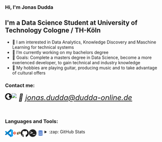 ### Hi, I'm Jonas Dudda

## I'm a Data Science Student at University of Technology Cologne / TH-Köln

- 🔭 I am interested in Data Analytics, Knowledge Discovery and Maschine Learning for technical systems
- 🌱 I’m currently working on my bachelors degree
- 🥅 Goals: Complete a masters degree in Data Science, become a more exerienced developer, to gain technical and industry knowledge
- 🔋 My hobbies are playing guitar, producing music and to take advantage of cultural offers

### Contact me:
[<img align="left" width="22px" src="https://raw.githubusercontent.com/iconic/open-iconic/master/svg/globe.svg" />][linkedin]
[<img align="left" width="22px" src="https://cdn.jsdelivr.net/npm/simple-icons@v3/icons/youtube.svg" />][xing]
<i style="font-size:24px" class="fa">&#xf0e0; jonas.dudda@dudda-online.de</i>

<br />

### Languages and Tools:
<i align="left" class="fab fa-python" ></i>
<img align="left" alt="Visual Studio Code" width="26px" src="https://raw.githubusercontent.com/github/explore/80688e429a7d4ef2fca1e82350fe8e3517d3494d/topics/visual-studio-code/visual-studio-code.png" />
<img align="left" alt="Git" width="26px" src="https://raw.githubusercontent.com/github/explore/80688e429a7d4ef2fca1e82350fe8e3517d3494d/topics/git/git.png" />
<img align="left" alt="GitHub" width="26px" src="https://raw.githubusercontent.com/github/explore/78df643247d429f6cc873026c0622819ad797942/topics/github/github.png" />
<img align="left" alt="Terminal" width="26px" src="https://raw.githubusercontent.com/github/explore/80688e429a7d4ef2fca1e82350fe8e3517d3494d/topics/terminal/terminal.png" />
<img align="left" alt="SQL" width="26px" src="https://raw.githubusercontent.com/github/explore/80688e429a7d4ef2fca1e82350fe8e3517d3494d/topics/sql/sql.png" />

<details>
  <summary>:zap: GitHub Stats</summary>

  <img align="left" alt="JonasDudda's GitHub Stats" src="https://github-readme-stats.JonasDudda.vercel.app/api?username=JonasDudda&show_icons=true&hide_border=true" />

</details>

[linkedin]: https://www.linkedin.com/in/jonas-dudda-01b6981a1/
[xing]: https://www.xing.com/profile/Jonas_Dudda3

